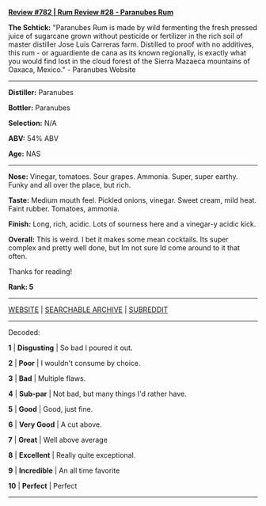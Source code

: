 
[**Review #782 | Rum Review #28 - Paranubes Rum**]( https://t8ke.review/review-782-paranubes-rum/)

**The Schtick:** "Paranubes Rum is made by wild fermenting the fresh pressed juice of sugarcane grown without pesticide or fertilizer in the rich soil of master distiller Jose Luis Carreras farm. Distilled to proof with no additives, this rum - or aguardiente de cana as its known regionally, is exactly what you would find lost in the cloud forest of the Sierra Mazaeca mountains of Oaxaca, Mexico." - Paranubes Website

-----

**Distiller:** Paranubes

**Bottler:** Paranubes

**Selection:** N/A

**ABV:**  54% ABV

**Age:** NAS 

-----

**Nose:**  Vinegar, tomatoes. Sour grapes. Ammonia. Super, super earthy. Funky and all over the place, but rich. 

**Taste:** Medium mouth feel. Pickled onions, vinegar. Sweet cream, mild heat. Faint rubber. Tomatoes, ammonia. 

**Finish:** Long, rich, acidic. Lots of sourness here and a vinegar-y acidic kick. 

**Overall:** This is weird. I bet it makes some mean cocktails. Its super complex and pretty well done, but Im not sure Id come around to it that often. 

Thanks for reading!

**Rank: 5**



-----

[WEBSITE](https://t8ke.review) | [SEARCHABLE ARCHIVE](https://t8ke.review/review-archive/) | [SUBREDDIT](https://reddit.com/r/t8kereviews)

-----

Decoded:

**1** | **Disgusting** | So bad I poured it out.

**2** | **Poor** | I wouldn't consume by choice.

**3** | **Bad** | Multiple flaws.

**4** | **Sub-par** | Not bad, but many things I'd rather have.

**5** | **Good** | Good, just fine.

**6** | **Very Good** | A cut above.

**7** | **Great** | Well above average

**8** | **Excellent** | Really quite exceptional.

**9** | **Incredible** | An all time favorite

**10** | **Perfect** | Perfect

----

